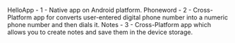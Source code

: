 HelloApp - 1 - Native app on Android platform.
Phoneword - 2 - Cross-Platform app for converts user-entered digital phone number into a numeric phone number and then dials it.
Notes - 3 - Cross-Platform app which allows you to create notes and save them in the device storage.